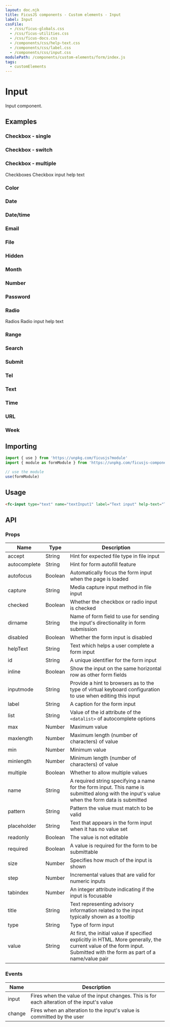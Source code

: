 ```yaml
---
layout: doc.njk
title: FicusJS components - Custom elements - Input
label: Input
cssFile:
  - /css/ficus-globals.css
  - /css/ficus-utilities.css
  - /css/ficus-docs.css
  - /components/css/help-text.css
  - /components/css/label.css
  - /components/css/input.css
modulePath: /components/custom-elements/form/index.js
tags:
  - customElements
---
```

# Input

Input component.

## Examples

### Checkbox - single

<fc-input type="checkbox" name="checkboxInput1" label="Checkbox input" help-text="Checkbox input help text"></fc-input>

### Checkbox - switch

<fc-input type="checkbox" switch="true" name="checkboxInput1" label="Checkbox input" help-text="Checkbox input help text"></fc-input>

### Checkbox - multiple

<fc-label>Checkboxes</fc-label>
<fc-input type="checkbox" label="Checkbox input 1" name="checkboxInput2"></fc-input>
<fc-input type="checkbox" label="Checkbox input 2" name="checkboxInput2"></fc-input>
<fc-input type="checkbox" label="Checkbox input 3" name="checkboxInput2"></fc-input>
<fc-input type="checkbox" label="Checkbox input 4" name="checkboxInput2"></fc-input>
<fc-help-text>Checkbox input help text</fc-help-text>

### Color

<fc-input type="color" name="textInput1" value="#ff0000" label="Text input" help-text="Text input help text"></fc-input>

### Date

<fc-input type="date" name="textInput1" label="Text input" help-text="Text input help text"></fc-input>

### Date/time

<fc-input type="datetime-local" name="textInput1" label="Text input" help-text="Text input help text"></fc-input>

### Email

<fc-input type="email" name="textInput1" label="Text input" help-text="Text input help text"></fc-input>

### File

<fc-input type="file" name="textInput1" label="Text input" help-text="Text input help text"></fc-input>

### Hidden

<fc-input type="hidden" name="textInput1" value="hiddenValue"></fc-input>

### Month

<fc-input type="month" name="textInput1" label="Text input" help-text="Text input help text"></fc-input>

### Number

<fc-input type="number" name="textInput1" label="Text input" help-text="Text input help text"></fc-input>

### Password

<fc-input type="password" name="textInput1" label="Text input" help-text="Text input help text"></fc-input>

### Radio

<fc-label>Radios</fc-label>
<fc-input type="radio" label="Radio input 1" name="radioInput2" value="Yes"></fc-input>
<fc-input type="radio" label="Radio input 2" name="radioInput2" value="No"></fc-input>
<fc-input type="radio" label="Radio input 3" name="radioInput2" value="Maybe"></fc-input>
<fc-help-text>Radio input help text</fc-help-text>

### Range

<fc-input type="range" name="textInput1" label="Text input" help-text="Text input help text"></fc-input>

### Search

<fc-input type="search" name="textInput1" label="Text input" help-text="Text input help text"></fc-input>

### Submit

<fc-input type="submit" name="textInput1"></fc-input>

### Tel

<fc-input type="tel" name="textInput1" label="Text input" help-text="Text input help text"></fc-input>

### Text

<fc-input type="text" name="textInput1" label="Text input" help-text="Text input help text"></fc-input>

### Time

<fc-input type="time" name="textInput1" label="Text input" help-text="Text input help text"></fc-input>

### URL

<fc-input type="url" name="textInput1" label="Text input" help-text="Text input help text"></fc-input>

### Week

<fc-input type="week" name="textInput1" label="Text input" help-text="Text input help text"></fc-input>

## Importing

```js
import { use } from 'https://unpkg.com/ficusjs?module'
import { module as formModule } from 'https://unpkg.com/ficusjs-components@latest/components/custom-elements/form/index.js'

// use the module
use(formModule)
```

## Usage

```html
<fc-input type="text" name="textInput1" label="Text input" help-text="Text input help text"></fc-input>
```

## API

### Props

| Name | Type | Description |
| --- | --- | --- |
| accept | String | Hint for expected file type in file input |
| autocomplete | String | Hint for form autofill feature |
| autofocus | Boolean | Automatically focus the form input when the page is loaded |
| capture | String | Media capture input method in file input |
| checked | Boolean | Whether the checkbox or radio input is checked |
| dirname | String | Name of form field to use for sending the input's directionality in form submission |
| disabled | Boolean | Whether the form input is disabled |
| helpText | String | Text which helps a user complete a form input |
| id | String | A unique identifier for the form input |
| inline | Boolean | Show the input on the same horizontal row as other form fields |
| inputmode | String | Provide a hint to browsers as to the type of virtual keyboard configuration to use when editing this input |
| label | String | A caption for the form input |
| list | String | Value of the id attribute of the `<datalist>` of autocomplete options |
| max | Number | Maximum value |
| maxlength | Number | Maximum length (number of characters) of value |
| min | Number | Minimum value |
| minlength | Number | Minimum length (number of characters) of value |
| multiple | Boolean | Whether to allow multiple values |
| name | String | A required string specifying a name for the form input. This name is submitted along with the input's value when the form data is submitted |
| pattern | String | Pattern the value must match to be valid |
| placeholder | String | Text that appears in the form input when it has no value set |
| readonly | Boolean | The value is not editable |
| required | Boolean | A value is required for the form to be submittable |
| size | Number | Specifies how much of the input is shown |
| step | Number | Incremental values that are valid for numeric inputs |
| tabindex | Number | An integer attribute indicating if the input is focusable |
| title | String | Text representing advisory information related to the input typically shown as a tooltip |
| type | String | Type of form input |
| value | String | At first, the initial value if specified explicitly in HTML. More generally, the current value of the form input. Submitted with the form as part of a name/value pair |

### Events

| Name |Description |
| --- | --- |
| input | Fires when the value of the input changes. This is for each alteration of the input's value |
| change | Fires when an alteration to the input's value is committed by the user |
